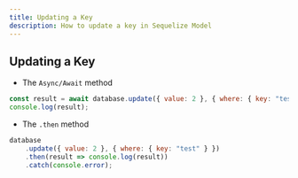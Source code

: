 ```yaml
---
title: Updating a Key
description: How to update a key in Sequelize Model
---
```


## Updating a Key

* The `Async/Await` method

```javascript
const result = await database.update({ value: 2 }, { where: { key: "test" } });
console.log(result);
```

* The `.then` method

```javascript
database
    .update({ value: 2 }, { where: { key: "test" } })
    .then(result => console.log(result))
    .catch(console.error);
```

